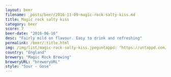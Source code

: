 ```yaml
---
layout: beer
filename: _posts/beer/2016-11-09-magic-rock-salty-kiss.md
title: Magic rock salty kiss
category: beer
score: 7
beer-date: "2016-06-16"
desc: "Fairly mild on flavour. Easy to drink and refreshing"
permalink: /beer/:title.html
img: /img/list/magic-rock-salty-kiss.jpeguntappd: "https://untappd.com/b/magic-rock-brewing-salty-kiss/322150"
country: "England"
brewery: "Magic Rock Brewing"
breweryURL: "breweryURL"
style: "Sour - Gose"
---
```

